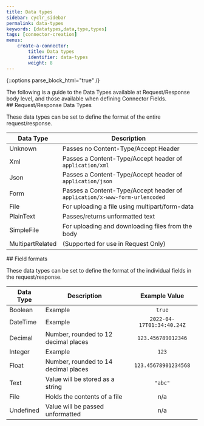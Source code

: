```yaml
---
title: Data types
sidebar: cyclr_sidebar
permalink: data-types
keywords: [datatypes,data,type,types]
tags: [connector-creation]
menus:
    create-a-connector:
        title: Data types
        identifier: data-types
        weight: 8
---
```

{::options parse_block_html="true" /}
<section class="card py-5 my-5">
The following is a guide to the Data Types available at Request/Response body level, and those available when defining Connector Fields.


</section>
<section class="card py-5 my-5">
## Request/Response Data Types

These data types can be set to define the format of the entire request/response.

| Data Type | Description |
|---|---|
|Unknown|Passes no Content-Type/Accept Header|
|Xml|Passes a Content-Type/Accept header of `application/xml`|
|Json|Passes a Content-Type/Accept header of `application/json`|
|Form|Passes a Content-Type/Accept header of `application/x-www-form-urlencoded`|
|File|For uploading a file using multipart/form-data|
|PlainText|Passes/returns unformatted text|
|SimpleFile|For uploading and downloading files from the body|
|MultipartRelated|(Supported for use in Request Only)|


</section>
<section class="card py-5 my-5">
## Field formats

These data types can be set to define the format of the individual fields in the request/response.

| Data Type | Description | Example Value|
|---|---|:---:|
|Boolean| Example |`true`|
|DateTime| Example | `2022-04-17T01:34:40.24Z`|
|Decimal| Number, rounded to 12 decimal places | `123.456789012346`|
|Integer| Example| `123`|
|Float| Number, rounded to 14 decimal places | `123.45678901234568` |
|Text| Value will be stored as a string |`"abc"`
|File| Holds the contents of a file | n/a |
|Undefined| Value will be passed unformatted | n/a|
</section>
